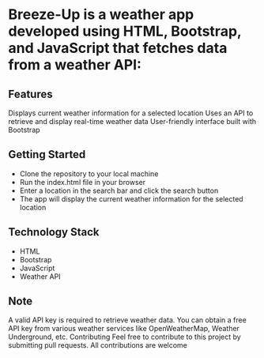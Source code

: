 # Breeze-Up is a weather app developed using HTML, Bootstrap, and JavaScript that fetches data from a weather API:

## Features
Displays current weather information for a selected location
Uses an API to retrieve and display real-time weather data
User-friendly interface built with Bootstrap

## Getting Started
- Clone the repository to your local machine
- Run the index.html file in your browser
- Enter a location in the search bar and click the search button
- The app will display the current weather information for the selected location

## Technology Stack
- HTML
- Bootstrap
- JavaScript
- Weather API

## Note
A valid API key is required to retrieve weather data. You can obtain a free API key from various weather services like OpenWeatherMap, Weather Underground, etc.
Contributing
Feel free to contribute to this project by submitting pull requests. All contributions are welcome

